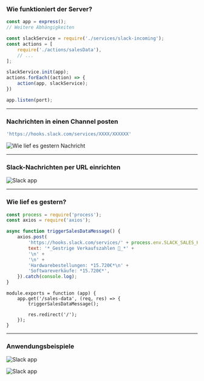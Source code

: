 ### Wie funktioniert der Server?
```JavaScript
const app = express();
// Weitere Abhängigkeiten

const slackService = require('./services/slack-incoming');
const actions = [
    require('./actions/salesData'),
    // ...
];

slackService.init(app);
actions.forEach((action) => {
    action(app, slackService);
})

app.listen(port);
```

---

### Nachrichten in einen Channel posten
```JavaScript
'https://hooks.slack.com/services/XXXX/XXXXXX'
```
![Wie lief es gestern Nachricht](public/images/message-diagramm.png)

---

### Slack-Nachrichten per URL einrichten

![Slack app](slides/02-sales-data/register-channel-url.png)

---

### Wie lief es gestern?

```JavaScript
const process = require('process');
const axios = require('axios');

async function triggerSalesDataMessage() {
    axios.post(
        'https://hooks.slack.com/services/' + process.env.SLACK_SALES_KEY, {
        text: '*_Gestrige Verkaufszahlen 🎉_*' +
        '\n' +
        '\n' +
        'Hardwarebestellungen: *15.720€*\n' +
        'Softwareverkäufe: *15.720€*',
    }).catch(console.log);
}
```

```
module.exports = function (app) {
    app.get('/sales-data', (req, res) => {
        triggerSalesDataMessage();
        
        res.redirect('/');
    });
}
```

---

### Anwendungsbeispiele

![Slack app](public/images/hardware-shop-order-message.png) <!-- .element class="half-height-image-left" -->

![Slack app](public/images/lunch-message.png)  <!-- .element class="half-height-image-right" -->
